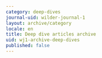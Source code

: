 ```yaml
---
category: deep-dives
journal-uid: wilder-journal-1
layout: archive/category
locale: en
title: Deep dive articles archive
uid: wj1-archive-deep-dives
published: false
---
```

